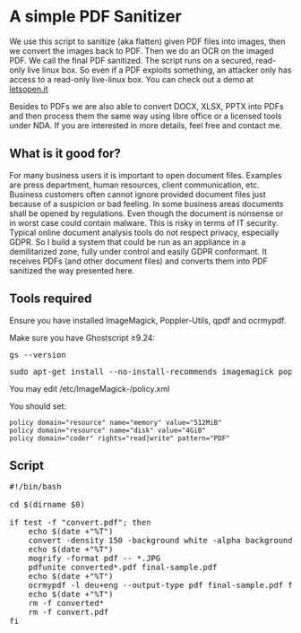 # A simple PDF Sanitizer

We use this script to sanitize (aka flatten) given PDF files into images, then we convert the images back to PDF. Then we do an OCR on the imaged PDF. We call the final PDF sanitized. The script runs on a secured, read-only live linux box. So even if a PDF exploits something, an attacker only has access to a read-only live-linux box. You can check out a demo at <a href="https://letsopen.it" title="letsopen.it">letsopen.it</a>

Besides to PDFs we are also able to convert DOCX, XLSX, PPTX into PDFs and then process them the same way using libre office or a licensed tools under NDA. If you are interested in more details, feel free and contact me.

## What is it good for?

For many business users it is important to open document files. Examples are press department, human resources, client communication, etc. Business customers often cannot ignore provided document files just because of a suspicion or bad feeling. In some business areas documents shall be opened by regulations. Even though the document is nonsense or in worst case could contain malware. This is risky in terms of IT security. Typical online document analysis tools do not respect privacy, especially GDPR. So I build a system that could be run as an appliance in a demilitarized zone, fully under control and easily GDPR conformant. It receives PDFs (and other document files) and converts them into PDF sanitized the way presented here.

## Tools required

Ensure you have installed ImageMagick, Poppler-Utils, qpdf and ocrmypdf.

Make sure you have Ghostscript ≥9.24:

<pre>gs --version</pre>

<pre>
sudo apt-get install --no-install-recommends imagemagick poppler-utils qpdf ocrmypdf tesseract-ocr-deu tesseract-ocr-eng
</pre>

You may edit /etc/ImageMagick-<INSTALLED-VERSION>/policy.xml 

You should set:

	policy domain="resource" name="memory" value="512MiB"
	policy domain="resource" name="disk" value="4GiB"
	policy domain="coder" rights="read|write" pattern="PDF"
	
## Script

<pre>
#!/bin/bash

cd $(dirname $0)

if test -f "convert.pdf"; then
	echo $(date +"%T")
	convert -density 150 -background white -alpha background -alpha off -strip "convert.pdf" -quality 50 "converted-%05d.JPG"
	echo $(date +"%T")
	mogrify -format pdf -- *.JPG
	pdfunite converted*.pdf final-sample.pdf
	echo $(date +"%T")
	ocrmypdf -l deu+eng --output-type pdf final-sample.pdf final-ocr-sample.pdf
	echo $(date +"%T")
	rm -f converted*
	rm -f convert.pdf
fi
</pre>
